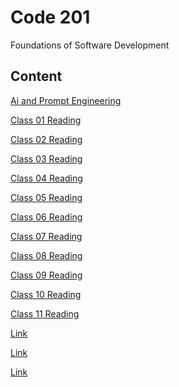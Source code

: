 # Code 201

Foundations of Software Development

## Content

[Ai and Prompt Engineering](../Code-201/prompt-engineering.md)

[Class 01 Reading](../Code-201/class-01.md)

[Class 02 Reading](../Code-201/class-02.md)

[Class 03 Reading](../Code-201/class-03.md)

[Class 04 Reading](../Code-201/class-04.md)

[Class 05 Reading](../Code-201/class-05.md)

[Class 06 Reading](../Code-201/class-06.md)

[Class 07 Reading](../Code-201/class-07.md)

[Class 08 Reading](../Code-201/class-08.md)

[Class 09 Reading](../Code-201/class-09.md)

[Class 10 Reading](../Code-201/class-10.md)

[Class 11 Reading](../Code-201/class-11.md)

[Link]()

[Link]()

[Link]()